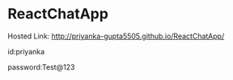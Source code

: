 # ReactChatApp

Hosted Link:  http://priyanka-gupta5505.github.io/ReactChatApp/




id:priyanka



password:Test@123
